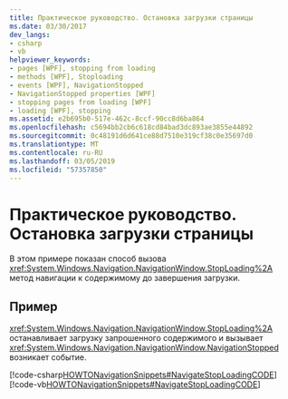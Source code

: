 ```yaml
---
title: Практическое руководство. Остановка загрузки страницы
ms.date: 03/30/2017
dev_langs:
- csharp
- vb
helpviewer_keywords:
- pages [WPF], stopping from loading
- methods [WPF], Stoploading
- events [WPF], NavigationStopped
- NavigationStopped properties [WPF]
- stopping pages from loading [WPF]
- loading [WPF], stopping
ms.assetid: e2b695b0-517e-462c-8ccf-90cc8d6ba864
ms.openlocfilehash: c5694bb2cb6c618cd84bad3dc893ae3855e44892
ms.sourcegitcommit: 0c48191d6d641ce88d7510e319cf38c0e35697d0
ms.translationtype: MT
ms.contentlocale: ru-RU
ms.lasthandoff: 03/05/2019
ms.locfileid: "57357850"
---
```

# <a name="how-to-stop-a-page-from-loading"></a>Практическое руководство. Остановка загрузки страницы
В этом примере показан способ вызова <xref:System.Windows.Navigation.NavigationWindow.StopLoading%2A> метод навигации к содержимому до завершения загрузки.  
  
## <a name="example"></a>Пример  
 <xref:System.Windows.Navigation.NavigationWindow.StopLoading%2A> останавливает загрузку запрошенного содержимого и вызывает <xref:System.Windows.Navigation.NavigationWindow.NavigationStopped> возникает событие.  
  
 [!code-csharp[HOWTONavigationSnippets#NavigateStopLoadingCODE](~/samples/snippets/csharp/VS_Snippets_Wpf/HOWTONavigationSnippets/CSharp/MainWindow.xaml.cs#navigatestoploadingcode)]
 [!code-vb[HOWTONavigationSnippets#NavigateStopLoadingCODE](~/samples/snippets/visualbasic/VS_Snippets_Wpf/HOWTONavigationSnippets/visualbasic/mainwindow.xaml.vb#navigatestoploadingcode)]
